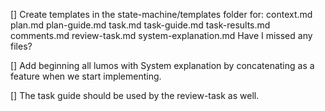 [] Create templates in the state-machine/templates folder for:
context.md
plan.md
plan-guide.md
task.md
task-guide.md
task-results.md
comments.md
review-task.md
system-explanation.md
Have I missed any files?

[] Add beginning all lumos with System explanation by concatenating as a feature when we start implementing.


[] The task guide should be used by the review-task as well.